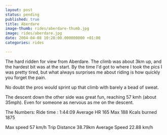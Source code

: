```yaml
---
layout: post
status: pending
published: true
title: Aberdare
image-thumb: rides/aberdare-thumb.jpg
image: rides/aberdare.jpg
date: 2004-04-08 10:28:00.000000000 +01:00
categories: rides

---
```

The hard ridden for view from Aberdare. The climb was about 3km up, and the hardest bit was at the start. By the time I'd got to where I took the pics I was pretty tired, but what always surprises me about riding is how quickly you forget the pain.

No doubt the pros would sprint up that climb with barely a bead of sweat.

The descent down the other side was great fun, reaching 57 kmh (about 35mph). Even for someone as nervous as me on the descent.


The Numbers:
Ride time : 1:44:09
Average HR 165
Max 188
Kcals burned 1875

Max speed 57 km/h
Trip Distance 38.79km
Average Speed 22.88 km/h

